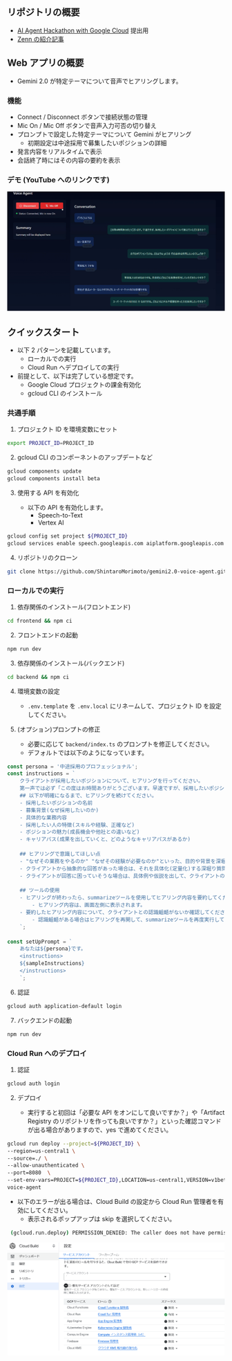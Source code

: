 ## リポジトリの概要

- [AI Agent Hackathon with Google Cloud](https://zenn.dev/hackathons/2024-google-cloud-japan-ai-hackathon) 提出用
- [Zenn の紹介記事](https://zenn.dev/mrmtsntr/articles/3859ec6b61b63b)

## Web アプリの概要

- Gemini 2.0 が特定テーマについて音声でヒアリングします。

### 機能

- Connect / Disconnect ボタンで接続状態の管理
- Mic On / Mic Off ボタンで音声入力可否の切り替え
- プロンプトで設定した特定テーマについて Gemini がヒアリング
  - 初期設定は中途採用で募集したいポジションの詳細
- 発言内容をリアルタイムで表示
- 会話終了時にはその内容の要約を表示

### デモ (YouTube へのリンクです)

[![デモ動画](/thumbnail.png)](https://youtu.be/KNdZgyxNZL4)

## クイックスタート

- 以下 2 パターンを記載しています。
  - ローカルでの実行
  - Cloud Run へデプロイしての実行
- 前提として、以下は完了している想定です。
  - Google Cloud プロジェクトの課金有効化
  - gcloud CLI のインストール

### 共通手順

1. プロジェクト ID を環境変数にセット

```sh
export PROJECT_ID=PROJECT_ID
```

2. gcloud CLI のコンポーネントのアップデートなど

```sh
gcloud components update
gcloud components install beta
```

3. 使用する API を有効化

   - 以下の API を有効化します。
     - Speech-to-Text
     - Vertex AI

```sh
gcloud config set project ${PROJECT_ID}
gcloud services enable speech.googleapis.com aiplatform.googleapis.com --project=${PROJECT_ID}
```

4. リポジトリのクローン

```sh
git clone https://github.com/ShintaroMorimoto/gemini2.0-voice-agent.git
```

### ローカルでの実行

1. 依存関係のインストール(フロントエンド)

```sh
cd frontend && npm ci
```

2. フロントエンドの起動

```sh
npm run dev
```

3. 依存関係のインストール(バックエンド)

```sh
cd backend && npm ci
```

4. 環境変数の設定

   - `.env.template` を `.env.local` にリネームして、プロジェクト ID を設定してください。

5. (オプション)プロンプトの修正

   - 必要に応じて `backend/index.ts` のプロンプトを修正してください。
   - デフォルトでは以下のようになっています。

```typescript
const persona = '中途採用のプロフェッショナル';
const instructions = `
	クライアントが採用したいポジションについて、ヒアリングを行ってください。
	第一声では必ず「この度はお時間ありがとうございます。早速ですが、採用したいポジションについて教えていただけますか。」と言ってください。
	## 以下が明確になるまで、ヒアリングを続けてください。
	- 採用したいポジションの名前
	- 募集背景(なぜ採用したいのか)
	- 具体的な業務内容
	- 採用したい人の特徴(スキルや経験、正確など)
	- ポジションの魅力(成長機会や他社との違いなど)
	- キャリアパス(成果を出していくと、どのようなキャリアパスがあるか)

	## ヒアリングで意識してほしい点
	- "なぜその業務をやるのか" "なぜその経験が必要なのか"といった、目的や背景を深堀りする質問をしてください。
	- クライアントから抽象的な回答があった場合は、それを具体化(定量化)する深堀り質問をしてください。
	- クライアントが回答に困っていそうな場合は、具体例や仮説を出して、クライアントのアイデアが出やすくなるような問いかけをしてください。

	## ツールの使用
	- ヒアリングが終わったら、summarizeツールを使用してヒアリング内容を要約してください。
		- ヒアリング内容は、画面左側に表示されます。
	- 要約したヒアリング内容について、クライアントとの認識齟齬がないか確認してください。
		- 認識齟齬がある場合はヒアリングを再開して、summarizeツールを再度実行してください。
	`;

const setUpPrompt = `
	あなたは${persona}です。
	<instructions>
	${sampleInstructions}
	</instructions>
    `;
```

6. 認証

```sh
gcloud auth application-default login
```

7. バックエンドの起動

```sh
npm run dev
```

### Cloud Run へのデプロイ

1. 認証

```sh
gcloud auth login
```

2. デプロイ

   - 実行すると初回は「必要な API をオンにして良いですか？」や「Artifact Registry のリポジトリを作っても良いですか？」といった確認コマンドが出る場合がありますので、yes で進めてください。

```sh
gcloud run deploy --project=${PROJECT_ID} \
--region=us-central1 \
--source=./ \
--allow-unauthenticated \
--port=8080  \
--set-env-vars=PROJECT=${PROJECT_ID},LOCATION=us-central1,VERSION=v1beta1 \
voice-agent
```

- 以下のエラーが出る場合は、Cloud Build の設定から Cloud Run 管理者を有効にしてください。
  - 表示されるポップアップは skip を選択してください。

```sh
 (gcloud.run.deploy) PERMISSION_DENIED: The caller does not have permission. This command is authenticated as MAIL@EXAMPLE.COM which is the active account specified by the [core/account] property
```

![ビルド時のエラー](/builderror.png)
